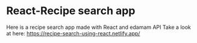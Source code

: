 # React-Recipe search app 
Here is a recipe search app made with React and edamam API Take a look at here: https://recipe-search-using-react.netlify.app/
